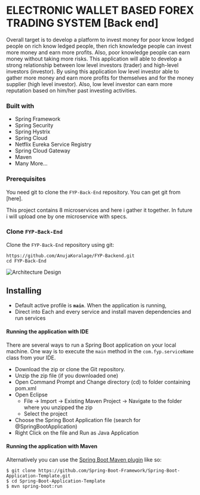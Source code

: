 # ELECTRONIC WALLET BASED FOREX TRADING SYSTEM [Back end]

Overall target is to develop a platform to invest money for poor know ledged people on rich know ledged people, then rich knowledge people can invest more money and earn more profits. Also, poor knowledge people can earn money without taking more risks. This application will able to develop a strong relationship between low level investors (trader) and high-level investors (investor). By using this application low level investor able to gather more money and earn more profits for themselves and for the money supplier (high level investor). Also, low level investor can earn more reputation based on him/her past investing activities.

### Built with

* Spring Framework
* Spring Security
* Spring Hystrix
* Spring Cloud
* Netflix Eureka Service Registry
* Spring Cloud Gateway
* Maven
* Many More...

### Prerequisites

You need git to clone the `FYP-Back-End` repository. You can get git from [here].

This project contains 8 microservices and here i gather it together. In future i will upload one by one microservice with specs.

### Clone `FYP-Back-End`

Clone the `FYP-Back-End` repository using git:

```
https://github.com/AnujaKoralage/FYP-Backend.git
cd FYP-Back-End
```
![Architecture Design](https://user-images.githubusercontent.com/40436845/100263456-8ab82300-2f73-11eb-8ff8-ec6cbf16134c.PNG)

## Installing

*	Default active profile is **`main`**. When the application is running,
*   Direct into Each and every service and install maven dependencies and run services

#### Running the application with IDE

There are several ways to run a Spring Boot application on your local machine. One way is to execute the `main` method in the `com.fyp.serviceName` class from your IDE.

* 	Download the zip or clone the Git repository.
* 	Unzip the zip file (if you downloaded one)
* 	Open Command Prompt and Change directory (cd) to folder containing pom.xml
* 	Open Eclipse
	* File -> Import -> Existing Maven Project -> Navigate to the folder where you unzipped the zip
	* Select the project
* 	Choose the Spring Boot Application file (search for @SpringBootApplication)
* 	Right Click on the file and Run as Java Application

#### Running the application with Maven

Alternatively you can use the [Spring Boot Maven plugin](https://docs.spring.io/spring-boot/docs/current/reference/html/build-tool-plugins-maven-plugin.html) like so:

```shell
$ git clone https://github.com/Spring-Boot-Framework/Spring-Boot-Application-Template.git
$ cd Spring-Boot-Application-Template
$ mvn spring-boot:run
```
